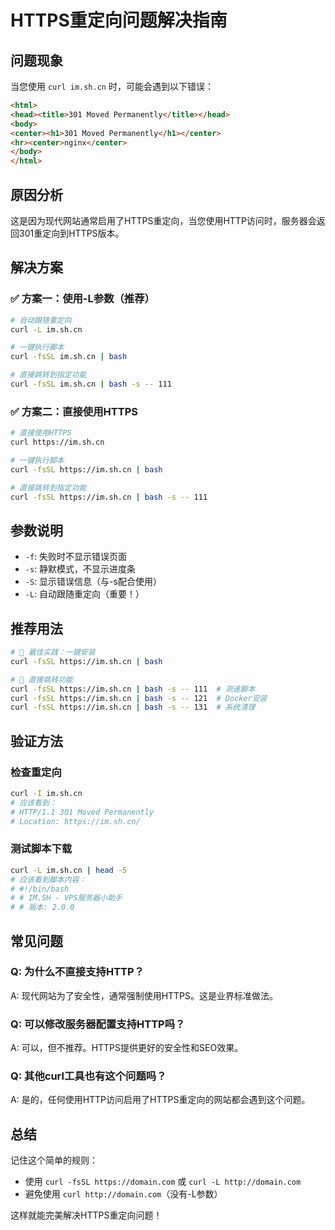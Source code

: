 # HTTPS重定向问题解决指南

## 问题现象

当您使用 `curl im.sh.cn` 时，可能会遇到以下错误：

```html
<html>
<head><title>301 Moved Permanently</title></head>
<body>
<center><h1>301 Moved Permanently</h1></center>
<hr><center>nginx</center>
</body>
</html>
```

## 原因分析

这是因为现代网站通常启用了HTTPS重定向，当您使用HTTP访问时，服务器会返回301重定向到HTTPS版本。

## 解决方案

### ✅ 方案一：使用-L参数（推荐）

```bash
# 自动跟随重定向
curl -L im.sh.cn

# 一键执行脚本
curl -fsSL im.sh.cn | bash

# 直接跳转到指定功能
curl -fsSL im.sh.cn | bash -s -- 111
```

### ✅ 方案二：直接使用HTTPS

```bash
# 直接使用HTTPS
curl https://im.sh.cn

# 一键执行脚本
curl -fsSL https://im.sh.cn | bash

# 直接跳转到指定功能
curl -fsSL https://im.sh.cn | bash -s -- 111
```

## 参数说明

- `-f`: 失败时不显示错误页面
- `-s`: 静默模式，不显示进度条
- `-S`: 显示错误信息（与-s配合使用）
- `-L`: 自动跟随重定向（重要！）

## 推荐用法

```bash
# 🎯 最佳实践：一键安装
curl -fsSL https://im.sh.cn | bash

# 🔧 直接跳转功能
curl -fsSL https://im.sh.cn | bash -s -- 111  # 测速脚本
curl -fsSL https://im.sh.cn | bash -s -- 121  # Docker安装
curl -fsSL https://im.sh.cn | bash -s -- 131  # 系统清理
```

## 验证方法

### 检查重定向
```bash
curl -I im.sh.cn
# 应该看到：
# HTTP/1.1 301 Moved Permanently
# Location: https://im.sh.cn/
```

### 测试脚本下载
```bash
curl -L im.sh.cn | head -5
# 应该看到脚本内容：
# #!/bin/bash
# # IM.SH - VPS服务器小助手
# # 版本: 2.0.0
```

## 常见问题

### Q: 为什么不直接支持HTTP？
A: 现代网站为了安全性，通常强制使用HTTPS。这是业界标准做法。

### Q: 可以修改服务器配置支持HTTP吗？
A: 可以，但不推荐。HTTPS提供更好的安全性和SEO效果。

### Q: 其他curl工具也有这个问题吗？
A: 是的，任何使用HTTP访问启用了HTTPS重定向的网站都会遇到这个问题。

## 总结

记住这个简单的规则：
- 使用 `curl -fsSL https://domain.com` 或 `curl -L http://domain.com`
- 避免使用 `curl http://domain.com`（没有-L参数）

这样就能完美解决HTTPS重定向问题！ 